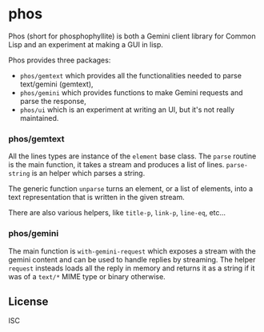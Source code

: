 # phos

Phos (short for phosphophyllite) is both a Gemini client library for
Common Lisp and an experiment at making a GUI in lisp.

Phos provides three packages:

 - `phos/gemtext` which provides all the functionalities needed to parse
   text/gemini (gemtext),
 - `phos/gemini` which provides functions to make Gemini requests and
   parse the response,
 - `phos/ui` which is an experiment at writing an UI, but it's not
   really maintained.


### phos/gemtext

All the lines types are instance of the `element` base class.  The
`parse` routine is the main function, it takes a stream and produces a
list of lines.  `parse-string` is an helper which parses a string.

The generic function `unparse` turns an element, or a list of elements,
into a text representation that is written in the given stream.

There are also various helpers, like `title-p`, `link-p`, `line-eq`,
etc...


### phos/gemini

The main function is `with-gemini-request` which exposes a stream with
the gemini content and can be used to handle replies by streaming.  The
helper `request` insteads loads all the reply in memory and returns it
as a string if it was of a `text/*` MIME type or binary otherwise.


## License

ISC

